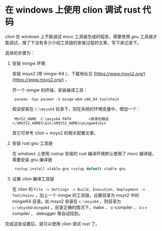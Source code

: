 # 在 windows 上使用 clion 调试 rust 代码

clion 在 windows 上不能调试 msvc 工具链生成的程序，需要使用 gnu 工具链才能调试，搜了下没有多少介绍工具链的安装过程的文章，写下来记录下。

具体的步骤为：

1. 安装 mingw 环境
   
   安装 msys2 (带 mingw-64 )，下载地址见 [https://www.msys2.org/](https://www.msys2.org/) 。
   
   开一个 mingw 的终端，安装编译工具：
   
   ```undefined
    pacman -Syu pacman -S mingw-w64-x86_64-toolchain
   ```
   
   假设安装在 `c:\msys64` 目录下，则在系统的环境变量中，增加一个：
   
   ```dos
    MSYS2_HOME  C:\msys64 PATH        <原来的路径>;%MSYS2_HOME%\bin;%MSYS2_HOME%\mingw64\bin
   ```
   
   其它可参考 clion + msys2 的相关配置文章。

2. 安装 rust gnu 工具链
   
   在 windows 上使用 rustup 安装的 rust 编译环境默认使用了 msvc 编译链，需要安装 gnu 编译链
   
   ```cpp
    rustup install stable-gnu rustup default stable-gnu
   ```

3. 设置 clion 编译工具链
   
   在 clion 的 `File -> Settings -> Build, Execution, Deployment -> Toolchains` ，加上一个 mingw 的工具链，设置目录为 msys2 中的 mingw64 目录。如 msys2 安装在 `c:\msys64` ，则目录为 `c:\msys64\mingw64` ，目录正确的情况下，make 、 c-compiler 、 c++ compiler 、 debugger 等自动找到。

完成这些设置后，就可以使用 clion 调试 rust 了。
